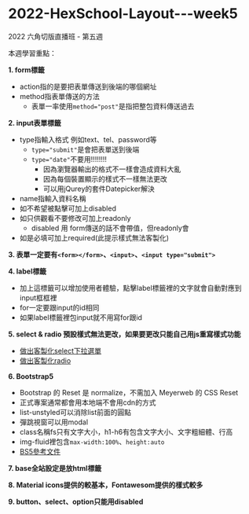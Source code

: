 # 2022-HexSchool-Layout---week5

2022 六角切版直播班 - 第五週

本週學習重點：

<b>1. form標籤</b>
  - action指的是要把表單傳送到後端的哪個網址
  - method指表單傳送的方法
    - 表單一率使用`method="post"`是指把整包資料傳送過去

<b>2. input表單標籤</b>
  - type指輸入格式 例如text、tel、password等
    - `type="submit"`是會把表單送到後端
    - `type="date"`不要用!!!!!!!!
      - 因為瀏覽器輸出的格式不一樣會造成資料大亂
      - 因為每個裝置顯示的樣式不一樣無法更改
      - 可以用jQurey的套件Datepicker解決
  - name指輸入資料名稱
  - 如不希望被點擊可加上disabled
  - 如只供觀看不要修改可加上readonly
    - disabled 用 form傳送的話不會帶值，但readonly會
  - 如是必填可加上required(此提示樣式無法客製化)

<b>3. 表單一定要有`<form></form>`、`<input>`、`<input type="submit">`</b>

<b>4. label標籤</b>
  - 加上這標籤可以增加使用者體驗，點擊label標籤裡的文字就會自動對應到input框框裡
  - for一定要跟input的id相同 
  - 如果label標籤裡包input就不用寫for跟id

<b>5. select & radio 預設樣式無法更改，如果要更改只能自己用js重寫樣式功能</b>
  - [做出客製化select下拉選單](https://codepen.io/mukul6996/pen/pWjBzV)
  - [做出客製化radio](https://codepen.io/bbodine1/pen/DqdMRy)

<b>6. Bootstrap5</b>
  - Bootstrap 的 Reset 是 normalize，不需加入 Meyerweb 的 CSS Reset
  - 正式專案通常都會用本地端不會用cdn的方式
  - list-unstyled可以消除list前面的圓點
  - 彈跳視窗可以用modal
  - class名稱fs只有文字大小，h1-h6有包含文字大小、文字粗細體、行高
  - img-fluid裡包含`max-width:100%`、`height:auto`
  - [BS5參考文件](https://bootstrap5.hexschool.com/docs/5.1/getting-started/introduction/)

<b>7. base全站設定是放html標籤</b>

<b>8. Material icons提供的較基本，Fontawesom提供的樣式較多</b>

<b>9. button、select、option只能用disabled</b>
